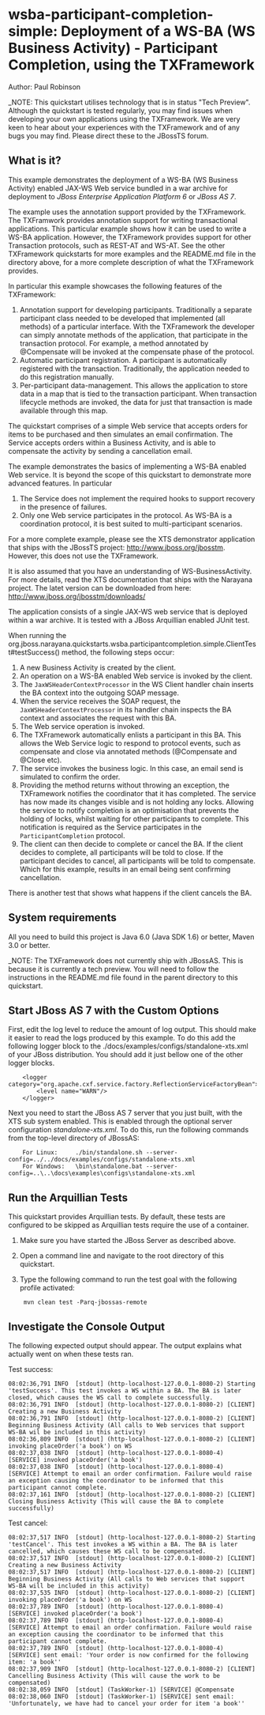 wsba-participant-completion-simple: Deployment of a WS-BA (WS Business Activity) - Participant Completion, using the TXFramework
================================================================================================================================
Author: Paul Robinson

_NOTE: This quickstart utilises technology that is in status "Tech Preview". Although the quickstart is tested regularly,
you may find issues when developing your own applications using the TXFramework. We are very keen to hear about your
experiences with the TXFramework and of any bugs you may find. Please direct these to the JBossTS forum.

What is it?
-----------

This example demonstrates the deployment of a WS-BA (WS Business Activity) enabled JAX-WS Web service bundled in a war archive for deployment to *JBoss Enterprise Application Platform 6* or *JBoss AS 7*.

The example uses the annotation support provided by the TXFramework. The TXFramwork provides annotation support for
writing transactional applications. This particular example shows how it can be used to write a WS-BA application.
However, the TXFramework provides support for other Transaction protocols, such as REST-AT and WS-AT.
See the other TXFramework quickstarts for more examples and the README.md file in the directory above, for a more complete
description of what the TXFramework provides.

In particular this example showcases the following features of the TXFramework:

1. Annotation support for developing participants. Traditionally a separate participant class needed to be developed that implemented (all methods) of a particular interface. With the TXFramework the developer can simply annotate methods of the application, that participate in the transaction protocol. For example, a method annotated by @Compensate will be invoked at the compensate phase of the protocol.
2. Automatic participant registration. A participant is automatically registered with the transaction. Traditionally, the application needed to do this registration manually.
3. Per-participant data-management. This allows the application to store data in a map that is tied to the transaction participant. When transaction lifecycle methods are invoked, the data for just that transaction is made available through this map.


The quickstart comprises of a simple Web service that accepts orders for items to be purchased and then simulates an email confirmation.
The Service accepts orders within a Business Activity, and is able to compensate the activity by sending a cancellation email.

The example demonstrates the basics of implementing a WS-BA enabled Web service. It is beyond the scope of this quickstart to demonstrate more advanced features. In particular

1. The Service does not implement the required hooks to support recovery in the presence of failures.
2. Only one Web service participates in the protocol. As WS-BA is a coordination protocol, it is best suited to multi-participant scenarios.

For a more complete example, please see the XTS demonstrator application that ships with the JBossTS project: http://www.jboss.org/jbosstm. However, this does not use the TXFramework.

It is also assumed that you have an understanding of WS-BusinessActivity. For more details, read the XTS documentation
that ships with the Narayana project. The latet version can be downloaded from here: http://www.jboss.org/jbosstm/downloads/

The application consists of a single JAX-WS web service that is deployed within a war archive. It is tested with a JBoss
Arquillian enabled JUnit test.

When running the org.jboss.narayana.quickstarts.wsba.participantcompletion.simple.ClientTest#testSuccess() method, the
following steps occur:

1. A new Business Activity is created by the client.
2. An operation on a WS-BA enabled Web service is invoked by the client.
3. The `JaxWSHeaderContextProcessor` in the WS Client handler chain inserts the BA context into the outgoing SOAP message.
4. When the service receives the SOAP request, the `JaxWSHeaderContextProcessor` in its handler chain inspects the BA context and associates the request with this BA.
5. The Web service operation is invoked.
6. The TXFramework automatically enlists a participant in this BA. This allows the Web Service logic to respond to protocol events, such as compensate and close via annotated methods (@Compensate and @Close etc).
7. The service invokes the business logic. In this case, an email send is simulated to confirm the order.
9. Providing the method returns without throwing an exception, the TXFramework notifies the coordinator that it has completed. The service has now made its changes visible and is not holding any locks. Allowing the service to notify completion is an optimisation that prevents the holding of locks, whilst waiting for other participants to complete. This notification is required as the Service participates in the `ParticipantCompletion` protocol.
10. The client can then decide to complete or cancel the BA. If the client decides to complete, all participants will be told to close. If the participant decides to cancel, all participants will be told to compensate. Which for this example, results in an email being sent confirming cancellation.

There is another test that shows what happens if the client cancels the BA.


System requirements
-------------------

All you need to build this project is Java 6.0 (Java SDK 1.6) or better, Maven 3.0 or better.

_NOTE: The TXFramework does not currently ship with JBossAS. This is because it is currently a tech preview.
You will need to follow the instructions in the README.md file found in the parent directory to this quickstart.


Start JBoss AS 7 with the Custom Options
----------------------

First, edit the log level to reduce the amount of log output. This should make it easier to read the logs produced by this example. To do this add the
following logger block to the ./docs/examples/configs/standalone-xts.xml of your JBoss distribution. You should add it just bellow one of the other logger blocks.

        <logger category="org.apache.cxf.service.factory.ReflectionServiceFactoryBean">
            <level name="WARN"/>
        </logger>

Next you need to start the JBoss AS 7 server that you just built, with the XTS sub system enabled. This is enabled through the optional server configuration *standalone-xts.xml*. To do this, run the following commands from the top-level directory of JBossAS:

        For Linux:     ./bin/standalone.sh --server-config=../../docs/examples/configs/standalone-xts.xml
        For Windows:   \bin\standalone.bat --server-config=..\..\docs\examples\configs\standalone-xts.xml


Run the Arquillian Tests 
-------------------------

This quickstart provides Arquillian tests. By default, these tests are configured to be skipped as Arquillian tests require the use of a container. 

1. Make sure you have started the JBoss Server as described above.
2. Open a command line and navigate to the root directory of this quickstart.
3. Type the following command to run the test goal with the following profile activated:

        mvn clean test -Parq-jbossas-remote 


Investigate the Console Output
----------------------------

The following expected output should appear. The output explains what actually went on when these tests ran.

Test success:

    08:02:36,791 INFO  [stdout] (http-localhost-127.0.0.1-8080-2) Starting 'testSuccess'. This test invokes a WS within a BA. The BA is later closed, which causes the WS call to complete successfully.
    08:02:36,791 INFO  [stdout] (http-localhost-127.0.0.1-8080-2) [CLIENT] Creating a new Business Activity
    08:02:36,791 INFO  [stdout] (http-localhost-127.0.0.1-8080-2) [CLIENT] Beginning Business Activity (All calls to Web services that support WS-BA wil be included in this activity)
    08:02:36,809 INFO  [stdout] (http-localhost-127.0.0.1-8080-2) [CLIENT] invoking placeOrder('a book') on WS
    08:02:37,038 INFO  [stdout] (http-localhost-127.0.0.1-8080-4) [SERVICE] invoked placeOrder('a book')
    08:02:37,038 INFO  [stdout] (http-localhost-127.0.0.1-8080-4) [SERVICE] Attempt to email an order confirmation. Failure would raise an exception causing the coordinator to be informed that this participant cannot complete.
    08:02:37,161 INFO  [stdout] (http-localhost-127.0.0.1-8080-2) [CLIENT] Closing Business Activity (This will cause the BA to complete successfully)

Test cancel:

    08:02:37,517 INFO  [stdout] (http-localhost-127.0.0.1-8080-2) Starting 'testCancel'. This test invokes a WS within a BA. The BA is later cancelled, which causes these WS call to be compensated.
    08:02:37,517 INFO  [stdout] (http-localhost-127.0.0.1-8080-2) [CLIENT] Creating a new Business Activity
    08:02:37,517 INFO  [stdout] (http-localhost-127.0.0.1-8080-2) [CLIENT] Beginning Business Activity (All calls to Web services that support WS-BA will be included in this activity)
    08:02:37,535 INFO  [stdout] (http-localhost-127.0.0.1-8080-2) [CLIENT] invoking placeOrder('a book') on WS
    08:02:37,789 INFO  [stdout] (http-localhost-127.0.0.1-8080-4) [SERVICE] invoked placeOrder('a book')
    08:02:37,789 INFO  [stdout] (http-localhost-127.0.0.1-8080-4) [SERVICE] Attempt to email an order confirmation. Failure would raise an exception causing the coordinator to be informed that this participant cannot complete.
    08:02:37,789 INFO  [stdout] (http-localhost-127.0.0.1-8080-4) [SERVICE] sent email: 'Your order is now confirmed for the following item: 'a book''
    08:02:37,909 INFO  [stdout] (http-localhost-127.0.0.1-8080-2) [CLIENT] Cancelling Business Activity (This will cause the work to be compensated)
    08:02:38,059 INFO  [stdout] (TaskWorker-1) [SERVICE] @Compensate
    08:02:38,060 INFO  [stdout] (TaskWorker-1) [SERVICE] sent email: 'Unfortunately, we have had to cancel your order for item 'a book''
